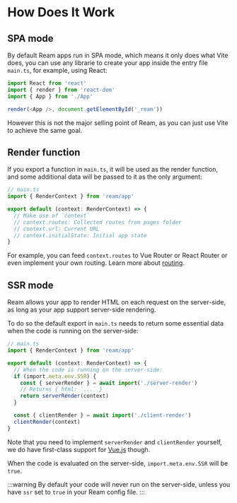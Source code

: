 # How Does It Work

## SPA mode

By default Ream apps run in SPA mode, which means it only does what Vite does, you can use any librarie to create your app inside the entry file `main.ts`, for example, using React:

```ts
import React from 'react'
import { render } from 'react-dom'
import { App } from './App'

render(<App />, document.getElementById('_ream'))
```

However this is not the major selling point of Ream, as you can just use Vite to achieve the same goal.

## Render function

If you export a function in `main.ts`, it will be used as the render function, and some additional data will be passed to it as the only argument:

```ts
// main.ts
import { RenderContext } from 'ream/app'

export default (context: RenderContext) => {
  // Make use of `context`
  // context.routes: Collected routes from pages folder
  // context.url: Current URL
  // context.initialState: Initial app state
}
```

For example, you can feed `context.routes` to Vue Router or React Router or even implement your own routing. Learn more about [routing](/guide/routing).

## SSR mode

Ream allows your app to render HTML on each request on the server-side, as long as your app support server-side rendering.

To do so the default export in `main.ts` needs to return some essential data when the code is running on the server-side:

```ts
// main.ts
import { RenderContext } from 'ream/app'

export default (context: RenderContext) => {
  // When the code is running on the server-side:
  if (import.meta.env.SSR) {
    const { serverRender } = await import('./server-render')
    // Returns { html: `...` }
    return serverRender(context)
  }

  const { clientRender } = await import('./client-render')
  clientRender(context)
}
```

Note that you need to implement `serverRender` and `clientRender` yourself, we do have first-class support for [Vue.js](/frameworks/vue) though.

When the code is evaluated on the server-side, `import.meta.env.SSR` will be `true`.

:::warning
By default your code will never run on the server-side, unless you have `ssr` set to `true` in your Ream config file.
:::
